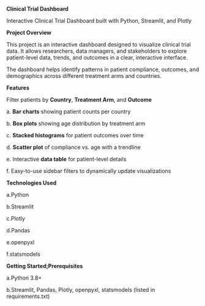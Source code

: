 **Clinical Trial Dashboard**

Interactive Clinical Trial Dashboard built with Python, Streamlit, and Plotly

**Project Overview**

This project is an interactive dashboard designed to visualize clinical trial data. It allows researchers, data managers, and stakeholders to explore patient-level data, trends, and outcomes in a clear, interactive interface.

The dashboard helps identify patterns in patient compliance, outcomes, and demographics across different treatment arms and countries.

**Features**

Filter patients by **Country**, **Treatment Arm**, and **Outcome**

a. **Bar charts** showing patient counts per country

b. **Box plots** showing age distribution by treatment arm

c. **Stacked histograms** for patient outcomes over time

d. **Scatter plot** of compliance vs. age with a trendline

e. Interactive **data table** for patient-level details

f. Easy-to-use sidebar filters to dynamically update visualizations

**Technologies Used**

a.Python

b.Streamlit

c.Plotly

d.Pandas

e.openpyxl

f.statsmodels

**Getting Started;Prerequisites**

a.Python 3.8+

b.Streamlit, Pandas, Plotly, openpyxl, statsmodels (listed in requirements.txt)
